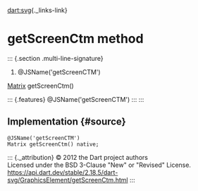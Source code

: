 [dart:svg](../../dart-svg/dart-svg-library){._links-link}

getScreenCtm method
===================

::: {.section .multi-line-signature}
<div>

1.  \@JSName(\'getScreenCTM\')

</div>

[Matrix](../matrix-class) getScreenCtm()

::: {.features}
\@JSName(\'getScreenCTM\')
:::
:::

Implementation {#source}
--------------

``` {.language-dart data-language="dart"}
@JSName('getScreenCTM')
Matrix getScreenCtm() native;
```

::: {._attribution}
© 2012 the Dart project authors\
Licensed under the BSD 3-Clause \"New\" or \"Revised\" License.\
<https://api.dart.dev/stable/2.18.5/dart-svg/GraphicsElement/getScreenCtm.html>
:::
